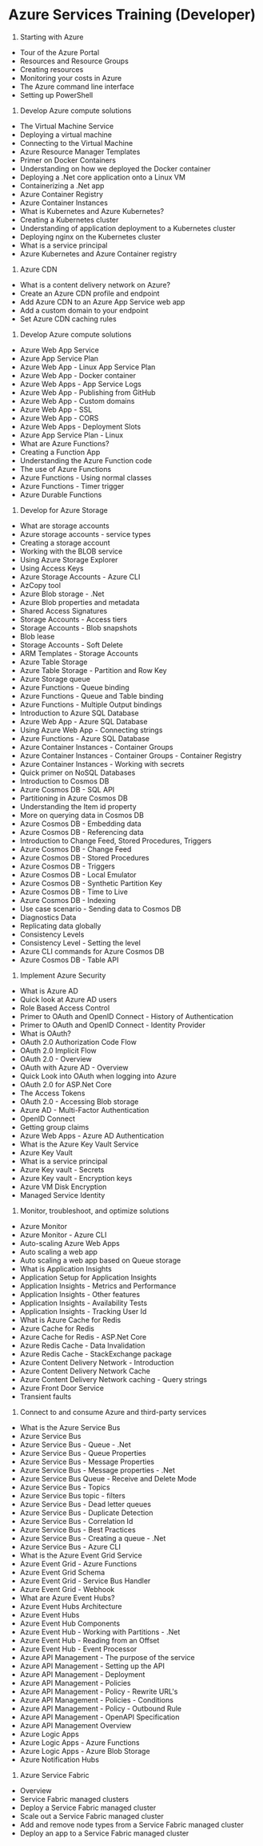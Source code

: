 # Azure Services Training (Developer)
1. Starting with Azure
  - Tour of the Azure Portal   
  - Resources and Resource Groups
  - Creating resources
  - Monitoring your costs in Azure
  - The Azure command line interface
  - Setting up PowerShell
1. Develop Azure compute solutions
  - The Virtual Machine Service
  - Deploying a virtual machine
  - Connecting to the Virtual Machine
  - Azure Resource Manager Templates
  - Primer on Docker Containers
  - Understanding on how we deployed the Docker container
  - Deploying a .Net core application onto a Linux VM
  - Containerizing a .Net app
  - Azure Container Registry
  - Azure Container Instances
  - What is Kubernetes and Azure Kubernetes?
  - Creating a Kubernetes cluster
  - Understanding of application deployment to a Kubernetes cluster
  - Deploying nginx on the Kubernetes cluster
  - What is a service principal
  - Azure Kubernetes and Azure Container registry
1. Azure CDN
  - What is a content delivery network on Azure?
  - Create an Azure CDN profile and endpoint
  - Add Azure CDN to an Azure App Service web app
  - Add a custom domain to your endpoint
  - Set Azure CDN caching rules
1. Develop Azure compute solutions
  - Azure Web App Service
  - Azure App Service Plan
  - Azure Web App - Linux App Service Plan
  - Azure Web App - Docker container
  - Azure Web Apps - App Service Logs
  - Azure Web App - Publishing from GitHub
  - Azure Web App - Custom domains
  - Azure Web App - SSL
  - Azure Web App - CORS
  - Azure Web Apps - Deployment Slots
  - Azure App Service Plan - Linux
  - What are Azure Functions?
  - Creating a Function App
  - Understanding the Azure Function code
  - The use of Azure Functions
  - Azure Functions - Using normal classes
  - Azure Functions - Timer trigger
  - Azure Durable Functions
1. Develop for Azure Storage
  - What are storage accounts
  - Azure storage accounts - service types
  - Creating a storage account
  - Working with the BLOB service
  - Using Azure Storage Explorer
  - Using Access Keys
  - Azure Storage Accounts - Azure CLI
  - AzCopy tool
  - Azure Blob storage - .Net
  - Azure Blob properties and metadata
  - Shared Access Signatures
  - Storage Accounts - Access tiers
  - Storage Accounts - Blob snapshots
  - Blob lease
  - Storage Accounts - Soft Delete
  - ARM Templates - Storage Accounts
  - Azure Table Storage
  - Azure Table Storage - Partition and Row Key
  - Azure Storage queue
  - Azure Functions - Queue binding
  - Azure Functions - Queue and Table binding
  - Azure Functions - Multiple Output bindings
  - Introduction to Azure SQL Database
  - Azure Web App - Azure SQL Database
  - Using Azure Web App - Connecting strings
  - Azure Functions - Azure SQL Database
  - Azure Container Instances - Container Groups
  - Azure Container Instances - Container Groups - Container Registry
  - Azure Container Instances - Working with secrets
  - Quick primer on NoSQL Databases
  - Introduction to Cosmos DB
  - Azure Cosmos DB - SQL API
  - Partitioning in Azure Cosmos DB
  - Understanding the Item id property
  - More on querying data in Cosmos DB
  - Azure Cosmos DB - Embedding data
  - Azure Cosmos DB - Referencing data
  - Introduction to Change Feed, Stored Procedures, Triggers
  - Azure Cosmos DB - Change Feed
  - Azure Cosmos DB - Stored Procedures
  - Azure Cosmos DB - Triggers
  - Azure Cosmos DB - Local Emulator
  - Azure Cosmos DB - Synthetic Partition Key
  - Azure Cosmos DB - Time to Live
  - Azure Cosmos DB - Indexing
  - Use case scenario - Sending data to Cosmos DB
  - Diagnostics Data
  - Replicating data globally
  - Consistency Levels
  - Consistency Level - Setting the level
  - Azure CLI commands for Azure Cosmos DB
  - Azure Cosmos DB - Table API
1. Implement Azure Security
  - What is Azure AD
  - Quick look at Azure AD users
  - Role Based Access Control
  - Primer to OAuth and OpenID Connect - History of Authentication
  - Primer to OAuth and OpenID Connect - Identity Provider
  - What is OAuth?
  - OAuth 2.0 Authorization Code Flow
  - OAuth 2.0 Implicit Flow
  - OAuth 2.0 - Overview
  - OAuth with Azure AD - Overview
  - Quick Look into OAuth when logging into Azure
  - OAuth 2.0 for ASP.Net Core
  - The Access Tokens
  - OAuth 2.0 - Accessing Blob storage
  - Azure AD - Multi-Factor Authentication
  - OpenID Connect
  - Getting group claims
  - Azure Web Apps - Azure AD Authentication
  - What is the Azure Key Vault Service
  - Azure Key Vault
  - What is a service principal
  - Azure Key vault - Secrets
  - Azure Key vault - Encryption keys
  - Azure VM Disk Encryption
  - Managed Service Identity
1. Monitor, troubleshoot, and optimize solutions
  - Azure Monitor
  - Azure Monitor - Azure CLI
  - Auto-scaling Azure Web Apps
  - Auto scaling a web app
  - Auto scaling a web app based on Queue storage
  - What is Application Insights
  - Application Setup for Application Insights
  - Application Insights - Metrics and Performance
  - Application Insights - Other features
  - Application Insights - Availability Tests
  - Application Insights - Tracking User Id
  - What is Azure Cache for Redis
  - Azure Cache for Redis
  - Azure Cache for Redis - ASP.Net Core
  - Azure Redis Cache - Data Invalidation
  - Azure Redis Cache - StackExchange package
  - Azure Content Delivery Network - Introduction
  - Azure Content Delivery Network Cache
  - Azure Content Delivery Network caching - Query strings
  - Azure Front Door Service
  - Transient faults
1. Connect to and consume Azure and third-party services
  - What is the Azure Service Bus
  - Azure Service Bus
  - Azure Service Bus - Queue - .Net
  - Azure Service Bus - Queue Properties
  - Azure Service Bus - Message Properties
  - Azure Service Bus - Message properties - .Net
  - Azure Service Bus Queue - Receive and Delete Mode
  - Azure Service Bus - Topics
  - Azure Service Bus topic - filters
  - Azure Service Bus - Dead letter queues
  - Azure Service Bus - Duplicate Detection
  - Azure Service Bus - Correlation Id
  - Azure Service Bus - Best Practices
  - Azure Service Bus - Creating a queue - .Net
  - Azure Service Bus - Azure CLI
  - What is the Azure Event Grid Service
  - Azure Event Grid - Azure Functions
  - Azure Event Grid Schema
  - Azure Event Grid - Service Bus Handler
  - Azure Event Grid - Webhook
  - What are Azure Event Hubs?
  - Azure Event Hubs Architecture
  - Azure Event Hubs
  - Azure Event Hub Components
  - Azure Event Hub - Working with Partitions - .Net
  - Azure Event Hub - Reading from an Offset
  - Azure Event Hub - Event Processor
  - Azure API Management - The purpose of the service
  - Azure API Management - Setting up the API
  - Azure API Management - Deployment
  - Azure API Management - Policies
  - Azure API Management - Policy - Rewrite URL's
  - Azure API Management - Policies - Conditions
  - Azure API Management - Policy - Outbound Rule
  - Azure API Management - OpenAPI Specification
  - Azure API Management Overview
  - Azure Logic Apps
  - Azure Logic Apps - Azure Functions
  - Azure Logic Apps - Azure Blob Storage
  - Azure Notification Hubs
1. Azure Service Fabric
  - Overview
  - Service Fabric managed clusters
  - Deploy a Service Fabric managed cluster
  - Scale out a Service Fabric managed cluster
  - Add and remove node types from a Service Fabric managed cluster
  - Deploy an app to a Service Fabric managed cluster

